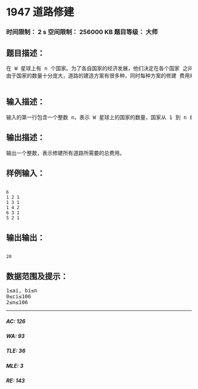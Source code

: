 # 1947 道路修建   
### 时间限制： 2 s     空间限制： 256000 KB     题目等级： 大师  
## 题目描述：  

<pre>
在 W 星球上有 n 个国家。为了各自国家的经济发展，他们决定在各个国家 之间建设双向道路使得国家之间连通。但是每个国家的国王都很吝啬，他们只愿 意修建恰好 n – 1 条双向道路。 每条道路的修建都要付出一定的费用，这个费用等于道路长度乘以道路两端 的国家个数之差的绝对值。例如，在下图中，虚线所示道路两端分别有 2 个、4 个国家，如果该道路长度为 1，则费用为 1×|2 – 4|=2。图中圆圈里的数字表示国 家的编号。   
由于国家的数量十分庞大，道路的建造方案有很多种，同时每种方案的修建 费用难以用人工计算，国王们决定找人设计一个软件，对于给定的建造方案，计 算出所需要的费用。请你帮助国王们设计一个这样的软件。

</pre>
  
  
## 输入描述：  

<pre>
输入的第一行包含一个整数 n，表示 W 星球上的国家的数量，国家从 1 到 n 编号。 接下来 n – 1 行描述道路建设情况，其中第 i 行包含三个整数 ai、bi和 ci，表 示第 i 条双向道路修建在 ai与 bi两个国家之间，长度为 ci。
</pre>
  
  
## 输出描述：  

<pre>
输出一个整数，表示修建所有道路所需要的总费用。
</pre>
  
  
## 样例输入：  

<pre><code>
6
1 2 1
1 3 1
1 4 2
6 3 1
5 2 1
</code></pre>
  
  
## 输出输出：  

<pre><code>
20
</code></pre>
  
  
## 数据范围及提示：  

<pre>
1≤ai, bi≤n
0≤ci≤106
2≤n≤106
</pre>
  
  
***  

##### AC: 126  
##### WA: 93  
##### TLE: 36  
##### MLE: 3  
##### RE: 143  
